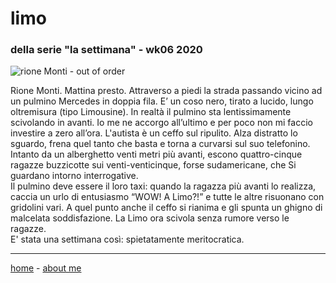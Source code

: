 # limo  
### della serie "la settimana" - wk06 2020  

![](https://drive.google.com/uc?id=1p7RrJtCNEWG66bv7ozxjXZMrBVu1TOsg "rione Monti - out of order")  

Rione Monti. Mattina presto. Attraverso a piedi la strada passando vicino ad un pulmino Mercedes in doppia fila. E’ un coso nero, tirato a lucido, lungo oltremisura (tipo Limousine). In realtà il pulmino sta lentissimamente scivolando in avanti. Io me ne accorgo all’ultimo e per poco non mi faccio investire a zero all’ora. L'autista è un ceffo sul ripulito. Alza distratto lo sguardo, frena quel tanto che basta e torna a curvarsi sul suo telefonino.   
Intanto da un alberghetto venti metri più avanti, escono quattro-cinque ragazze buzzicotte sui venti-venticinque, forse sudamericane, che Si guardano intorno interrogative.  
Il pulmino deve essere il loro taxi: quando la ragazza più avanti lo realizza, caccia un urlo di entusiasmo “WOW! A Limo?!” e tutte le altre risuonano con gridolini vari. A quel punto anche il ceffo si rianima e gli spunta un ghigno di malcelata soddisfazione. La Limo ora scivola senza rumore verso le ragazze.    
E' stata una settimana così: spietatamente meritocratica.  



---  
[home](/index.md) - [about me](/aboutme.md)
